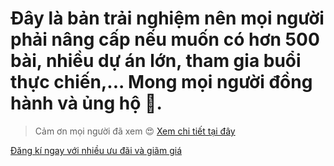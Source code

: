 # Đây là bản trải nghiệm nên mọi người phải nâng cấp nếu muốn có hơn 500 bài, nhiều dự án lớn, tham gia buổi thực chiến,... Mong mọi người đồng hành và ủng hộ 🥰.

> Cảm ơn mọi người đã xem 😍
[Xem chi tiết tại đây](https://drive.google.com/file/d/1q8OFKItNW4F1m_Aw2E9ZZ5Oei7dD6Tvt/view?usp=sharing)

[Đăng kí ngay với nhiều ưu đãi và giãm giá](https://docs.google.com/forms/d/e/1FAIpQLScs6HYUf1ZSeGOduBPjnCGsMq8fSoS1LK_NKoGS0IcdEYSL5w/viewform?usp=sharing)